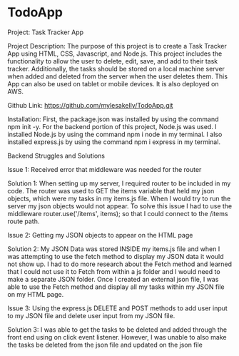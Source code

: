 # TodoApp


Project: Task Tracker App

Project Description: The purpose of this project is to create a Task Tracker App using HTML, CSS, Javascript, and Node.js. This project includes the functionality to allow the user to delete, edit, save, and add to their task tracker. Additionally, the tasks should be stored on a local machine server when added and deleted from the server when the user deletes them. This App can also be used on tablet or mobile devices. It is also deployed on AWS.

Github Link: https://github.com/mylesakelly/TodoApp.git

Installation: First, the package.json was installed by using the command npm init -y. For the backend portion of this project, Node.js was used. I installed Node.js by using the command npm i node in my terminal. I also installed express.js by using the command npm i express in my terminal. 



Backend Struggles and Solutions

Issue 1: Received error that middleware was needed for the router


Solution 1: When setting up my server, I required router to be included in my code. The router was used to GET the items variable that held my json objects, which were my tasks in my items.js file. When I would try to run the server my json objects would not appear. To solve this issue I had to use the middleware router.use('/items', items); so that I could connect to the /items route path.

Issue 2: Getting my JSON objects to appear on the HTML page

Solution 2: My JSON Data was stored INSIDE my items.js file and when I was attempting to use the fetch method to display my JSON data it would not show up. I had to do more research about the Fetch method and learned that I could not use it to Fetch from within a js folder and I would need to make a separate JSON folder. Once I created an external json file, I was able to use the Fetch method and display all my tasks within my JSON file on my HTML page.

Issue 3: Using the express.js DELETE and POST methods to add user input to my JSON file and delete user input from my JSON file.

Solution 3: I was able to get the tasks to be deleted and added through the front end using on click event listener. However, I was unable to also make the tasks be deleted from the json file and updated on the json file
